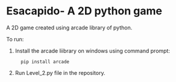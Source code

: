 # Esacapido- A 2D python game
A 2D game created using arcade library of python.

To run:

  1. Install the arcade liibrary on windows using command prompt:
  
      ```
        pip install arcade
      ```
  
  2. Run Level_2.py file in the repository.
